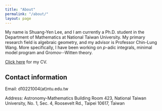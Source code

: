 ```yaml
---
title: "About"
permalink: "/about/"
layout: page
---
```


My name is Shuang-Yen Lee, and I am currently a Ph.D. student in the Department of Mathematics at National Taiwan University. 
My primary research field is algebraic geometry, and my advisor is Professor Chin-Lung Wang. 
More specifically, I have been working on $p$-adic integrals, minimal model program and Gromov--Witten theory. 

[Click here][CV] for my CV. 

<!-- ![image](/images/Li4black.png) -->

## Contact information

Email: d10221004(at)ntu.edu.tw

Address: Astronomy-Mathematics Building Room 423, National Taiwan University, No. 1, Sec. 4, Roosevelt Rd., Taipei 10617, Taiwan

[CV]: /CV.pdf
